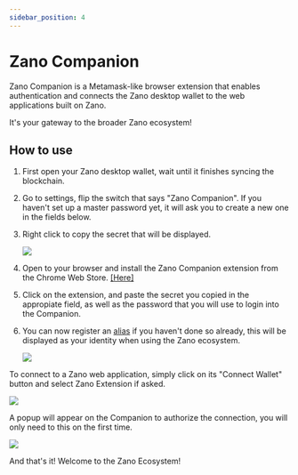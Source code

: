 ```yaml
---
sidebar_position: 4
---
```


# Zano Companion

Zano Companion is a Metamask-like browser extension that enables authentication and connects the Zano desktop wallet to the web applications built on Zano.

It's your gateway to the broader Zano ecosystem!

## How to use

1. First open your Zano desktop wallet, wait until it finishes syncing the blockchain.

2. Go to settings, flip the switch that says "Zano Companion". If you haven't set up a master password yet, it will ask you to create a new one in the fields below.

3. Right click to copy the secret that will be displayed.

   ![](/img/use/companion/companion1.png)

4. Open to your browser and install the Zano Companion extension from the Chrome Web Store. [\[Here\]](https://chromewebstore.google.com/detail/zano-companion/akcgnllhhhkcpmlenfpicmcpgfpindlb)

5. Click on the extension, and paste the secret you copied in the appropiate field, as well as the password that you will use to login into the Companion.

6. You can now register an [alias](https://app.dhub.dev/c/goncativas-projects/zano-docs/docs/use/aliases.md) if you haven't done so already, this will be displayed as your identity when using the Zano ecosystem.

   ![](/img/use/companion/companion5.png)

To connect to a Zano web application, simply click on its "Connect Wallet" button and select Zano Extension if asked.

![](/img/use/companion/companionconnect1.png)

A popup will appear on the Companion to authorize the connection, you will only need to this on the first time.

![](/img/use/companion/companion4.png)

And that's it! Welcome to the Zano Ecosystem!
